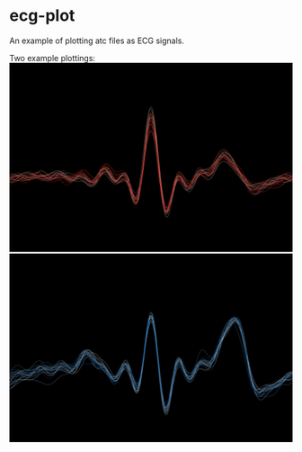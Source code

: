 # ecg-plot
An example of plotting atc files as ECG signals.

Two example plottings:
![Reds](reds.png?raw=true "Reds")
![Blues](blues.png?raw=true "Blues")
